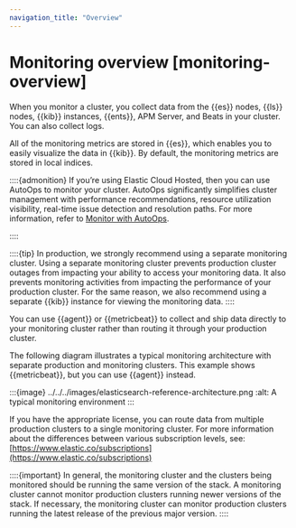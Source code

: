 ```yaml
---
navigation_title: "Overview"
---
```


# Monitoring overview [monitoring-overview]


When you monitor a cluster, you collect data from the {{es}} nodes, {{ls}} nodes, {{kib}} instances, {{ents}}, APM Server, and Beats in your cluster. You can also collect logs.

All of the monitoring metrics are stored in {{es}}, which enables you to easily visualize the data in {{kib}}. By default, the monitoring metrics are stored in local indices.

::::{admonition}
If you’re using Elastic Cloud Hosted, then you can use AutoOps to monitor your cluster. AutoOps significantly simplifies cluster management with performance recommendations, resource utilization visibility, real-time issue detection and resolution paths. For more information, refer to [Monitor with AutoOps](/deploy-manage/monitor/autoops.md).

::::


::::{tip}
In production, we strongly recommend using a separate monitoring cluster. Using a separate monitoring cluster prevents production cluster outages from impacting your ability to access your monitoring data. It also prevents monitoring activities from impacting the performance of your production cluster. For the same reason, we also recommend using a separate {{kib}} instance for viewing the monitoring data.
::::


You can use {{agent}} or {{metricbeat}} to collect and ship data directly to your monitoring cluster rather than routing it through your production cluster.

The following diagram illustrates a typical monitoring architecture with separate production and monitoring clusters. This example shows {{metricbeat}}, but you can use {{agent}} instead.

:::{image} ../../../images/elasticsearch-reference-architecture.png
:alt: A typical monitoring environment
:::

If you have the appropriate license, you can route data from multiple production clusters to a single monitoring cluster. For more information about the differences between various subscription levels, see: [https://www.elastic.co/subscriptions](https://www.elastic.co/subscriptions)

::::{important}
In general, the monitoring cluster and the clusters being monitored should be running the same version of the stack. A monitoring cluster cannot monitor production clusters running newer versions of the stack. If necessary, the monitoring cluster can monitor production clusters running the latest release of the previous major version.
::::


